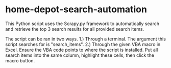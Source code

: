# home-depot-search-automation
This Python script uses the Scrapy.py framework to automatically search and retrieve the top 3 search results for all provided search items.

The script can be ran in two ways.
1.) Through a terminal. The argument this script searches for is "search_items".
2.) Through the given VBA macro in Excel. Ensure the VBA code points to where the script is installed. Put all search items into the same column, highlight these cells, then click the macro button.

